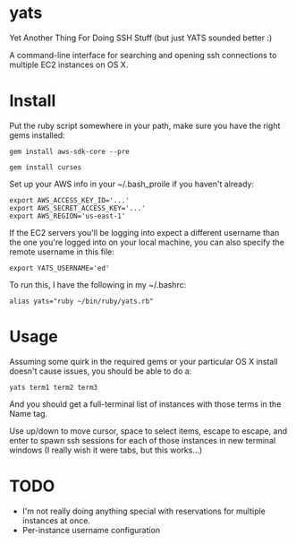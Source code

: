 yats
====

Yet Another Thing For Doing SSH Stuff (but just YATS sounded better :)

A command-line interface for searching and opening ssh connections to multiple EC2 instances on OS X.

Install
=======

Put the ruby script somewhere in your path, make sure you have the right gems installed:

```
gem install aws-sdk-core --pre
```

```
gem install curses
```

Set up your AWS info in your ~/.bash_proile if you haven't already:

```
export AWS_ACCESS_KEY_ID='...'
export AWS_SECRET_ACCESS_KEY='...'
export AWS_REGION='us-east-1'
```

If the EC2 servers you'll be logging into expect a different username than the one you're logged into on your local machine, you can also specify the remote username in this file:

```
export YATS_USERNAME='ed'
```

To run this, I have the following in my ~/.bashrc:

```
alias yats="ruby ~/bin/ruby/yats.rb"
```

Usage
=====

Assuming some quirk in the required gems or your particular OS X install doesn't cause issues, you should be able to do a:

```
yats term1 term2 term3
```

And you should get a full-terminal list of instances with those terms in the Name tag.

Use up/down to move cursor, space to select items, escape to escape, and enter to spawn ssh sessions for each of those instances in new terminal windows (I really wish it were tabs, but this works...)

TODO
====

* I'm not really doing anything special with reservations for multiple instances at once.
* Per-instance username configuration

